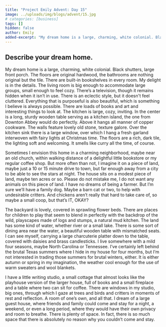 ```yaml
---
title: "Project Emily Advent: Day 15"
image: ../uploads/img/blogs/advent/15.jpg
# categories: [business]
tags: []
hidden: false
author: Emily
added-excerpt: "My dream home is a large, charming, white colonial. Black shutters, large front porch. The floors are original hardwood, the bathrooms are nothing original but the tile. There are built-in bookshelves in every room. My delight is in the details, the crown molding. The living room is big enough to accommodate large groups, small enough to feel cozy. There’s a television, though it remains hidden when it isn’t in use. There is an eclectic style, but it doesn't feel cluttered."
---
```


<style> em {color: black;} p a {color: #f0506e;}</style>

## Describe your dream home.

My dream home is a large, charming, white colonial. Black shutters, large front porch. The floors are original hardwood, the bathrooms are nothing original but the tile. There are built-in bookshelves in every room. My delight is in the details. The living room is big enough to accommodate large groups, small enough to feel cozy. There’s a television, though it remains hidden when it isn’t in use. There is an eclectic style, but it doesn't feel cluttered. Everything that is purposeful is also beautiful, which is something I believe is always possible. There are loads of books and art and interesting things to look at. The kitchen is large, cozy, inviting. In the center is a long, sturdy wooden table serving as a kitchen island, the one from Downton Abbey would do perfectly. Above it hangs all manner of copper cookware. The walls feature lovely old stone, texture galore. Over the kitchen sink there is a large window, over which I hang a fresh garland interwoven with fairy lights at Christmas time. The floors are a rich, dark tile, the lighting soft and welcoming. It smells like curry all the time, of course.

Sometimes I envision this home in a charming neighborhood, maybe near an old church, within walking distance of a delightful little bookstore or my regular coffee shop. But more often than not, I imagine it on a piece of land, maybe just a 10 or 15 minute drive to town, but far enough away from a city to be able to see the stars at night. The house sits on a modest piece of land, maybe ten acres or so. Please do not mistake me, I do not want any animals on this piece of land. I have no dreams of being a farmer. But I’m sure we’ll have a family dog. Maybe a barn cat or two, to help with undesirable critters. And chickens aren’t really that hard to take care of, so maybe a small coop, but that’s IT, OKAY?

The backyard is lovely, covered in sprawling flower beds. There are places for children to play that seem to blend in perfectly with the backdrop of the wild, playscapes made of logs and stumps, a natural mud kitchen. The land has some kind of water, whether river or a small lake. There is some sort of dining area near the water, a beautiful wooden table with mismatched seats. I can see myself, carrying a large charcuterie platter down to the table, covered with daisies and brass candlesticks. I live somewhere with a mild four seasons, maybe North Carolina or Tennessee. I’ve certainly left behind the brutal Texas summers where I hide in my house for four months, but I’m not interested in trading those summers for brutal winters, either. It is either autumn or spring in my imagination, the weather cool enough for the use of warm sweaters and wool blankets.

I have a little writing studio, a small cottage that almost looks like the playhouse version of the larger house, full of books and a small fireplace and a table where two can sit for coffee. There are windows in my studio, big ones, through which I gaze at trees and birds and critters in moments of rest and reflection. A room of one’s own, and all that. I dream of a large guest house, where friends and family could come and stay for a night, a weekend, or even a long period, where they would have their own privacy and room to breathe. There is plenty of space. In fact, there is so much space that there is absolutely no reason why you couldn’t come and stay.
